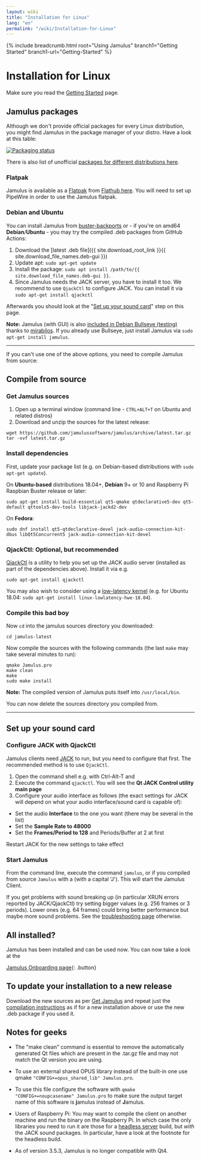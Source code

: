 ```yaml
---
layout: wiki
title: "Installation for Linux"
lang: "en"
permalink: "/wiki/Installation-for-Linux"
---
```


{% include breadcrumb.html root="Using Jamulus" branch1="Getting Started" branch1-url="Getting-Started" %}

# Installation for Linux
Make sure you read the [Getting Started](Getting-Started) page.

## Jamulus packages

Although we don't provide official packages for every Linux distribution, you might find Jamulus in the package manager of your distro. Have a look at this table:

[![Packaging status](https://repology.org/badge/vertical-allrepos/jamulus.svg)](https://repology.org/project/jamulus/versions)


There is also list of unofficial [packages for different distributions here](https://github.com/jamulussoftware/jamulus/discussions/914).

### Flatpak

Jamulus is available as a [Flatpak](https://flatpak.org/) from [Flathub here](https://flathub.org/apps/details/io.jamulus.Jamulus). You will need to set up PipeWire in order to use the Jamulus flatpak.

### Debian and Ubuntu
You can install Jamulus from [buster-backports](https://packages.debian.org/de/buster-backports/jamulus) or - if you're on amd64 **Debian**/**Ubuntu** - you may try the compiled .deb packages from GitHub Actions:

1. Download the [latest .deb file]({{ site.download_root_link }}{{ site.download_file_names.deb-gui }})
1. Update apt: `sudo apt-get update`
1. Install the package: `sudo apt install /path/to/{{ site.download_file_names.deb-gui }}`.
1. Since Jamulus needs the JACK server, you have to install it too. We recommend to use `QjackCtl` to configure JACK. You can install it via `sudo apt-get install qjackctl`

Afterwards you should look at the "[Set up your sound card](#set-up-your-sound-card)" step on this page.

**Note:** Jamulus (with GUI) is also [included in Debian Bullseye (testing)](https://packages.debian.org/bullseye/jamulus) thanks to [mirabilos](https://github.com/mirabilos). If you already use Bullseye, just install Jamulus via `sudo apt-get install jamulus`.

---

If you can't use one of the above options, you need to compile Jamulus from source:

## Compile from source

### Get Jamulus sources

1. Open up a terminal window (command line - `CTRL+ALT+T` on Ubuntu and related distros)
1. Download and unzip the sources for the latest release:
```shell
wget https://github.com/jamulussoftware/jamulus/archive/latest.tar.gz
tar -xvf latest.tar.gz
```


### Install dependencies

First, update your package list (e.g. on Debian-based distributions with `sudo apt-get update`).

On **Ubuntu-based** distributions 18.04+, **Debian** 9+ or 10 and Raspberry Pi Raspbian Buster release or later:

```shell
sudo apt-get install build-essential qt5-qmake qtdeclarative5-dev qt5-default qttools5-dev-tools libjack-jackd2-dev
```

On **Fedora**:

```shell
sudo dnf install qt5-qtdeclarative-devel jack-audio-connection-kit-dbus libQt5Concurrent5 jack-audio-connection-kit-devel
```

### QjackCtl: Optional, but recommended

[QjackCtl](https://qjackctl.sourceforge.io) is a utility to help you set up the JACK audio server (installed as part of the dependencies above). Install it via e.g.

```shell
sudo apt-get install qjackctl
```

You may also wish to consider using a [low-latency kernel](https://help.ubuntu.com/community/UbuntuStudio/RealTimeKernel) (e.g. for Ubuntu 18.04: `sudo apt-get install linux-lowlatency-hwe-18.04`).

### Compile this bad boy

Now `cd` into the jamulus sources directory you downloaded:

```shell
cd jamulus-latest
```
Now compile the sources with the following commands (the last `make` may take several minutes to run):

```shell
qmake Jamulus.pro
make clean
make
sudo make install
```
**Note:** The compiled version of Jamulus puts itself into `/usr/local/bin`.

You can now delete the sources directory you compiled from.

---

## Set up your sound card

### Configure JACK with QjackCtl
Jamulus clients need [JACK](https://jackaudio.org/) to run, but you need to configure that first. The recommended method is to use `QjackCtl`.
1. Open the command shell e.g. with Ctrl-Alt-T and
1. Execute the command `qjackctl`. You will see the **Qt JACK Control utility main page**
2. Configure your audio interface as follows (the exact settings for JACK will depend on what your audio interface/sound card is capable of):

- Set the audio **Interface** to the one you want (there may be several in the list)
- Set the **Sample Rate to 48000**
- Set the **Frames/Period to 128** and Periods/Buffer at 2 at first

Restart JACK for the new settings to take effect

### Start Jamulus

From the command line, execute the command `jamulus`, or if you compiled from source `Jamulus` with a (with a capital 'J'). This will start the Jamulus Client.

If you get problems with sound breaking up (in particular XRUN errors reported by JACK/QjackCtl) try setting bigger values (e.g. 256 frames or 3 periods). Lower ones (e.g. 64 frames) could bring better performance but maybe more sound problems. See the [troubleshooting page](Client-Troubleshooting) otherwise.

## All installed?

Jamulus has been installed and can be used now. You can now take a look at the

[Jamulus Onboarding page](Onboarding){: .button}

## To update your installation to a new release

Download the new sources as per [Get Jamulus](Installation-for-Linux#get-jamulus-sources) and repeat just the [compilation instructions](Installation-for-Linux#compile-this-bad-boy) as if for a new installation above or use the new .deb package if you used it.

## Notes for geeks

* The "make clean" command is essential to remove the automatically generated Qt files which are present in the .tar.gz file and may not match the Qt version you are using.

* To use an external shared OPUS library instead of the built-in one use qmake `"CONFIG+=opus_shared_lib" Jamulus.pro`.

* To use this file configure the software with `qmake "CONFIG+=noupcasename" Jamulus.pro` to make sure the output target name of this software is **j**amulus instead of **J**amulus.

* Users of Raspberry Pi: You may want to compile the client on another machine and run the binary on the Raspberry Pi. In which case the only libraries you need to run it are those for a [headless server](Server-Linux#running-a-headless-server) build, but _with_ the JACK sound packages. In particular, have a look at the footnote for the headless build.

* As of version 3.5.3, Jamulus is no longer compatible with Qt4.
